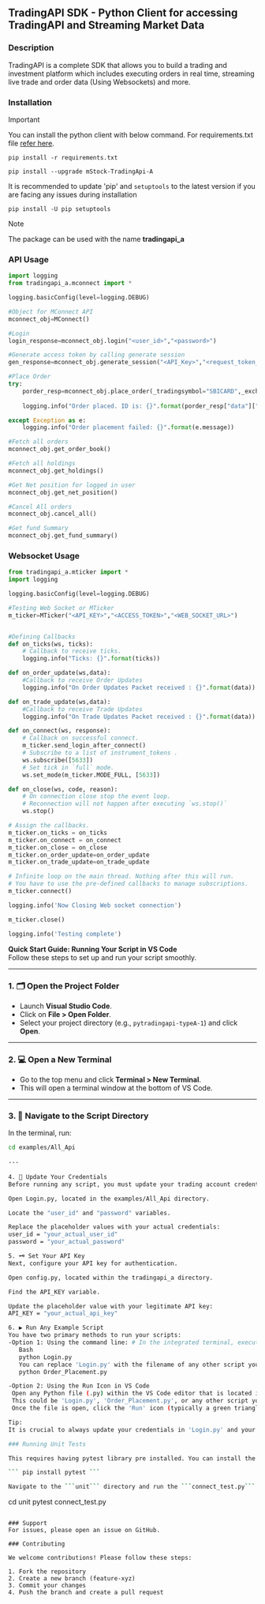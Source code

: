## TradingAPI SDK - Python Client for accessing TradingAPI and Streaming Market Data

### Description
TradingAPI is a complete SDK that allows you to build a trading and investment platform which includes executing orders in real time, streaming live trade and order data (Using Websockets) and more. 

### Installation


> [!IMPORTANT]
> You can install the python client with below command. For requirements.txt file [refer here](https://github.com/MiraeAsset-mStock/pytradingapi-typeA/blob/main/requirements.txt).

```
pip install -r requirements.txt

pip install --upgrade mStock-TradingApi-A
```

It is recommended to update 'pip' and `setuptools` to the latest version if you are facing any issues during installation

```
pip install -U pip setuptools
```

>[!NOTE]
>The package can be used with the name **tradingapi_a**

### API Usage

```python
import logging
from tradingapi_a.mconnect import *

logging.basicConfig(level=logging.DEBUG)

#Object for MConnect API
mconnect_obj=MConnect()

#Login
login_response=mconnect_obj.login("<user_id>","<password>")

#Generate access token by calling generate session
gen_response=mconnect_obj.generate_session("<API_Key>","<request_token_here>","<checksum>")

#Place Order
try:
    porder_resp=mconnect_obj.place_order(_tradingsymbol="SBICARD",_exchange="NSE",_transaction_type="BUY",_order_type="MARKET",_quantity="10",_product="CNC",_validity="DAY",_price="0",_trigger_price="0")
    
    logging.info("Order placed. ID is: {}".format(porder_resp["data"]["order_id"]))

except Exception as e:
    logging.info("Order placement failed: {}".format(e.message))

#Fetch all orders
mconnect_obj.get_order_book()

#Fetch all holdings
mconnect_obj.get_holdings()

#Get Net position for logged in user
mconnect_obj.get_net_position()

#Cancel All orders
mconnect_obj.cancel_all()

#Get fund Summary
mconnect_obj.get_fund_summary()

```

### Websocket Usage
```python
from tradingapi_a.mticker import *
import logging

logging.basicConfig(level=logging.DEBUG)

#Testing Web Socket or MTicker
m_ticker=MTicker("<API_KEY>","<ACCESS_TOKEN>","<WEB_SOCKET_URL>")


#Defining Callbacks
def on_ticks(ws, ticks):
    # Callback to receive ticks.
    logging.info("Ticks: {}".format(ticks))

def on_order_update(ws,data):
    #Callback to receive Order Updates
    logging.info("On Order Updates Packet received : {}".format(data))

def on_trade_update(ws,data):
    #Callback to receive Trade Updates
    logging.info("On Trade Updates Packet received : {}".format(data))

def on_connect(ws, response):
    # Callback on successful connect.
    m_ticker.send_login_after_connect()
    # Subscribe to a list of instrument_tokens .
    ws.subscribe([5633])
    # Set tick in `full` mode.
    ws.set_mode(m_ticker.MODE_FULL, [5633])

def on_close(ws, code, reason):
    # On connection close stop the event loop.
    # Reconnection will not happen after executing `ws.stop()`
    ws.stop()

# Assign the callbacks.
m_ticker.on_ticks = on_ticks
m_ticker.on_connect = on_connect
m_ticker.on_close = on_close
m_ticker.on_order_update=on_order_update
m_ticker.on_trade_update=on_trade_update

# Infinite loop on the main thread. Nothing after this will run.
# You have to use the pre-defined callbacks to manage subscriptions.
m_ticker.connect()

logging.info('Now Closing Web socket connection')

m_ticker.close()

logging.info('Testing complete')


```

**Quick Start Guide: Running Your Script in VS Code**  
Follow these steps to set up and run your script smoothly.
 
---
 
### 1. 🗂️ Open the Project Folder
- Launch **Visual Studio Code**.
- Click on **File > Open Folder**.
- Select your project directory (e.g., `pytradingapi-typeA-1`) and click **Open**.
 
---
 
### 2. 💻 Open a New Terminal
- Go to the top menu and click **Terminal > New Terminal**.
- This will open a terminal window at the bottom of VS Code.
 
---
 
### 3. 📁 Navigate to the Script Directory
In the terminal, run:
```bash
cd examples/All_Api
 
---
 
4. 🔑 Update Your Credentials
Before running any script, you must update your trading account credentials.

Open Login.py, located in the examples/All_Api directory.

Locate the "user_id" and "password" variables.

Replace the placeholder values with your actual credentials:
user_id = "your_actual_user_id"
password = "your_actual_password"

5. 🗝️ Set Your API Key
Next, configure your API key for authentication.

Open config.py, located within the tradingapi_a directory.

Find the API_KEY variable.

Update the placeholder value with your legitimate API key:
API_KEY = "your_actual_api_key"

6. ▶️ Run Any Example Script
You have two primary methods to run your scripts:
-Option 1: Using the command line: # In the integrated terminal, execute the following command to run a script:
   Bash
   python Login.py
   You can replace 'Login.py' with the filename of any other script you wish to execute from the 'examples/All_Api' directory, for instance:
   python Order_Placement.py

-Option 2: Using the Run Icon in VS Code
 Open any Python file (.py) within the VS Code editor that is located inside the 'examples/All_Api' folder.
 This could be 'Login.py', 'Order_Placement.py', or any other script you wish to run from that directory.
 Once the file is open, click the 'Run' icon (typically a green triangle) located in the top-right corner of the VS Code interface to execute the currently displayed script.

Tip:
It is crucial to always update your credentials in 'Login.py' and your API key in 'config.py' before running any script for the very first time, and whenever these credentials change.

### Running Unit Tests

This requires having pytest library pre installed. You can install the same via pip:

``` pip install pytest ```

Navigate to the ```unit``` directory and run the ```connect_test.py``` file using pytest

```
cd unit
pytest connect_test.py
```

### Support
For issues, please open an issue on GitHub.

### Contributing

We welcome contributions! Please follow these steps:

1. Fork the repository
2. Create a new branch (feature-xyz)
3. Commit your changes
4. Push the branch and create a pull request
